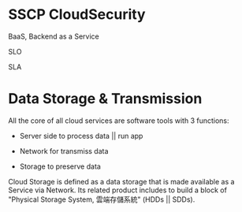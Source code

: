 # SSCP CloudSecurity

 BaaS, Backend as a Service
 
 SLO
 
 SLA
 
 # Data Storage & Transmission
 
 All the core of all cloud services are software tools with 3 functions:
 
 * Server side to process data || run app
 
 * Network for transmiss data
 
 * Storage to preserve data
 
 Cloud Storage is defined as a data storage that is made available as a Service via Network. Its related product includes to build a block of "Physical Storage System, 雲端存儲系統" (HDDs || SDDs).

